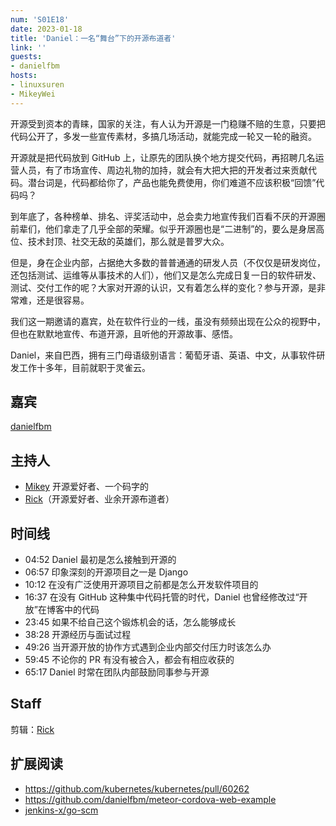```yaml
---
num: 'S01E18'
date: 2023-01-18
title: 'Daniel：一名“舞台”下的开源布道者'
link: ''
guests:
- danielfbm
hosts:
- linuxsuren
- MikeyWei
---
```


开源受到资本的青睐，国家的关注，有人认为开源是一门稳赚不赔的生意，只要把代码公开了，多发一些宣传素材，多搞几场活动，就能完成一轮又一轮的融资。

开源就是把代码放到 GitHub 上，让原先的团队换个地方提交代码，再招聘几名运营人员，有了市场宣传、周边礼物的加持，就会有大把大把的开发者过来贡献代码。潜台词是，代码都给你了，产品也能免费使用，你们难道不应该积极“回馈”代码吗？

到年底了，各种榜单、排名、评奖活动中，总会卖力地宣传我们百看不厌的开源圈前辈们，他们拿走了几乎全部的荣耀。似乎开源圈也是“二进制”的，要么是身居高位、技术封顶、社交无敌的英雄们，那么就是普罗大众。

但是，身在企业内部，占据绝大多数的普普通通的研发人员（不仅仅是研发岗位，还包括测试、运维等从事技术的人们），他们又是怎么完成日复一日的软件研发、测试、交付工作的呢？大家对开源的认识，又有着怎么样的变化？参与开源，是非常难，还是很容易。

我们这一期邀请的嘉宾，处在软件行业的一线，虽没有频频出现在公众的视野中，但也在默默地宣传、布道开源，且听他的开源故事、感悟。

Daniel，来自巴西，拥有三门母语级别语言：葡萄牙语、英语、中文，从事软件研发工作十多年，目前就职于灵雀云。

## 嘉宾

[danielfbm](https://github.com/danielfbm)

## 主持人

- [Mikey](https://github.com/MikeyWei) 开源爱好者、一个码字的
- [Rick](https://github.com/linuxsuren)（开源爱好者、业余开源布道者）

## 时间线

* 04:52 Daniel 最初是怎么接触到开源的
* 06:57 印象深刻的开源项目之一是 Django
* 10:12 在没有广泛使用开源项目之前都是怎么开发软件项目的
* 16:37 在没有 GitHub 这种集中代码托管的时代，Daniel 也曾经修改过“开放”在博客中的代码
* 23:45 如果不给自己这个锻炼机会的话，怎么能够成长
* 38:28 开源经历与面试过程
* 49:26 当开源开放的协作方式遇到企业内部交付压力时该怎么办
* 59:45 不论你的 PR 有没有被合入，都会有相应收获的
* 65:17 Daniel 时常在团队内部鼓励同事参与开源

## Staff

剪辑：[Rick](https://github.com/linuxsuren)

## 扩展阅读

- https://github.com/kubernetes/kubernetes/pull/60262
- https://github.com/danielfbm/meteor-cordova-web-example
- [jenkins-x/go-scm](https://github.com/jenkins-x/go-scm/pulls?q=is%3Apr+author%3Adanielfbm+is%3Aclosed)
